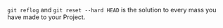`git reflog` and `git reset --hard HEAD` is the solution to every mass you have made to your Project.

